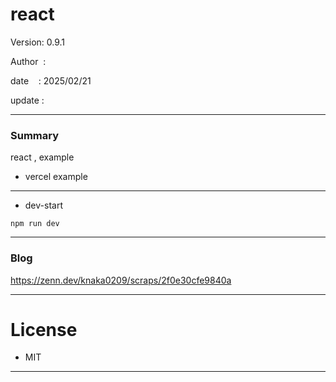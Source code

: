 ﻿# react

 Version: 0.9.1

 Author  : 

 date    : 2025/02/21 

 update  :

***
### Summary

react , example

* vercel example

***
* dev-start
```
npm run dev
```

***
### Blog

https://zenn.dev/knaka0209/scraps/2f0e30cfe9840a

***
# License

* MIT

***


